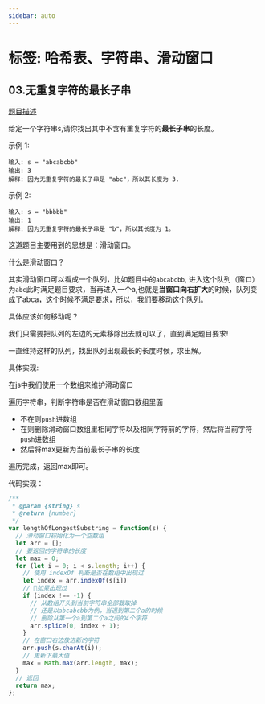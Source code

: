 ```yaml
---
sidebar: auto
---
```


# 标签: 哈希表、字符串、滑动窗口

## 03.无重复字符的最长子串

[题目描述](https://leetcode-cn.com/problems/longest-substring-without-repeating-characters/)

给定一个字符串s,请你找出其中不含有重复字符的**最长子串**的长度。

示例 1:
```
输入: s = "abcabcbb"
输出: 3 
解释: 因为无重复字符的最长子串是 "abc"，所以其长度为 3.
```

示例 2:
```
输入: s = "bbbbb"
输出: 1
解释: 因为无重复字符的最长子串是 "b"，所以其长度为 1。
```

这道题目主要用到的思想是：滑动窗口。

什么是滑动窗口？

其实滑动窗口可以看成一个队列，比如题目中的`abcabcbb`, 进入这个队列（窗口）为`abc`此时满足题目要求，当再进入一个a,也就是**当窗口向右扩大**的时候，队列变成了abca，这个时候不满足要求，所以，我们要移动这个队列。

具体应该如何移动呢？

我们只需要把队列的左边的元素移除出去就可以了，直到满足题目要求!

一直维持这样的队列，找出队列出现最长的长度时候，求出解。

具体实现:

在js中我们使用一个数组来维护滑动窗口

遍历字符串，判断字符串是否在滑动窗口数组里面

- 不在则`push`进数组
- 在则删除滑动窗口数组里相同字符以及相同字符前的字符，然后将当前字符`push`进数组
- 然后将max更新为当前最长子串的长度

遍历完成，返回max即可。

代码实现：

```js
/**
 * @param {string} s
 * @return {number}
 */
var lengthOfLongestSubstring = function(s) {
  // 滑动窗口初始化为一个空数组
  let arr = [];
  // 要返回的字符串的长度
  let max = 0;
  for (let i = 0; i < s.length; i++) {
    // 使用 indexOf 判断是否在数组中出现过
    let index = arr.indexOf(s[i])
    // 如果出现过
    if (index !== -1) {
      // 从数组开头到当前字符串全部截取掉
      // 还是以abcabcbb为例，当遇到第二个a的时候
      // 删除从第一个a到第二个a之间的4个字符
      arr.splice(0, index + 1);
    }
    // 在窗口右边放进新的字符
    arr.push(s.charAt(i));
    // 更新下最大值
    max = Math.max(arr.length, max);
  }
  // 返回
  return max;
};
```
